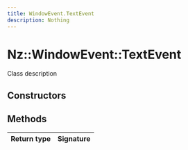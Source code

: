```yaml
---
title: WindowEvent.TextEvent
description: Nothing
---
```


# Nz::WindowEvent::TextEvent

Class description

## Constructors


## Methods

| Return type | Signature |
| ----------- | --------- |
